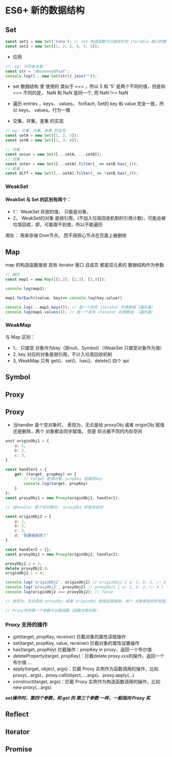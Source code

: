 # ES6+ 新的数据结构

## Set
```js
const set1 = new Set('haha'); // set 构造函数可以接收实现 iterable 接口的数据结构
const set2 = new Set([1, 2, 3, 4, 5, 5]);
```

* 应用
```js
//  eg: 字符串去重： 
const str = 'abcvvvvsdfsaf';
console.log([...new Set(str)].join(""));
```

* set 数据结构 里 使用的 类似于 === ，所以 5 和 '5' 是两个不同的值，但是和 === 不同的是， NaN 和 NaN 是同一个, 而 NaN !== NaN
* 遍历 entries ，keys， values， forEach, Set的 key 和 value 完全一致，所以 keys， values，行为一致

* 交集，并集，差集 的实现
```js
// eg: 交集，并集，差集 的实现
const setA = new Set([1, 2, 3]);
const setB = new Set([2, 3, 4]);

// 并集： 
const union = new Set([...setA, ...setB]);
// 交集： 
const inter = new Set([...setA].filter(_ => setB.has(_)));
// 差集：
const diff = new Set([...setA].filter(_ => !setB.has(_)));
```

### WeakSet

#### WeakSet 与 Set 的区别有两个： 
* 1： WeakSet 存放的值， 只能是对象，
* 2， WeakSet的对象 是弱引用，(不加入垃圾回收机制的引用计数)，可能会被垃圾回收，即，可能取不到值，所以不能遍历

用处： 用来存储 Dom节点， 而不用担心节点在页面上被删除



## Map
map 的构造函数接收 具有 iterator 接口 且成员 都是双元素的 数据结构作为参数

```js
// 遍历
const map1 = new Map([[1,2], [2,3], [3,4]]);

console.log(map1);

map1.forEach((value, key)=> console.log(key,value))

console.log(...map1.keys()); // 是一个具有 iterator 的类数组（遍历器）
console.log(map1.values()); // 是一个具有 iterator 的类数组 （遍历器）
```

### WeakMap


与 Map 区别：
* 1， 只接受 对象作为key（除null，Symbol）（WeakSet 只接受对象作为值）
* 2, key 对应的对象是弱引用，不计入垃圾回收机制
* 3, WeakMap 只有 get()、set()、has()、delete() 四个 api


## Symbol

## Proxy

## Proxy 

* 当handler 是个空对象时， 表现为，无论是给 proxyObj 或者 originObj 赋值还是删除，两个 对象都会同步赋值， 但是 却占据不同的内存空间

```js
onst originObj1 = {
    a: 1,
    b: 2,
    c: 3,
}

const handler1 = {
    get: (target, propKey) => {
        // target 是源对象，propKey 是属性key
        console.log(target, propKey)
    } 
};
const proxyObj1 = new Proxy(originObj1, handler1);

// 当handler 是个空对象时， proxyObj 的表现如何

const originObj2 = {
    a: 1,
    b: 2,
    c: 3,
    d: '我要被删除了'
}

const handler2 = {};
const proxyObj2 = new Proxy(originObj2, handler2);

proxyObj2.a = 2;
delete proxyObj2.d;
originObj2.c = 4;

console.log('originObj2', originObj2) // originObj2 { a: 2, b: 2, c: 4 }
console.log('proxyObj2', proxyObj2) // proxyObj2 { a: 2, b: 2, c: 4 }
console.log(originObj2 === proxyObj2); // false

// 表现为，无论是给 proxyObj 或者 originObj 赋值还是删除，两个 对象都会同步赋值， 但是 却占据不同的内存空间

// Proxy的的第一个参数可以是函数（函数也是对象）
```

### Proxy 支持的操作

* get(target, propKey, receiver) 拦截对象的属性读取操作
* set(target, propKey, value, receiver)  拦截对象的属性设置操作
* has(target, propKey) 拦截操作：propKey in proxy，返回一个布尔值
* deleteProperty(target, propKey)：拦截delete proxy.xxx的操作，返回一个布尔值
...
* apply(target, object, args)：拦截 Proxy 实例作为函数调用的操作，比如proxy(...args)、proxy.call(object, ...args)、proxy.apply(...)
* construct(target, args)：拦截 Proxy 实例作为构造函数调用的操作，比如new proxy(...args)
 
***set操作时，第四个参数，和 get 的 第三个参数 一样，一般指向 Proxy 实***


## Reflect

## Iterator

## Promise